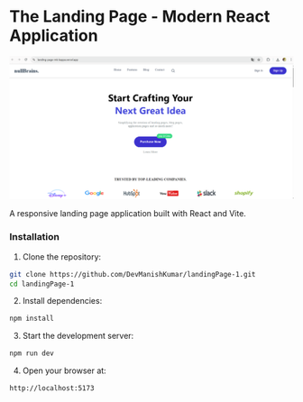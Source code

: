 # The Landing Page - Modern React Application

![Project Screenshot](./public/images/screenshot.png)

A responsive landing page application built with React and Vite.

### Installation

1. Clone the repository:
```bash
git clone https://github.com/DevManishKumar/landingPage-1.git
cd landingPage-1
```


2. Install dependencies:

```bash
npm install
```
3. Start the development server:

```bash
npm run dev
```

4. Open your browser at:

```bash
http://localhost:5173
```
